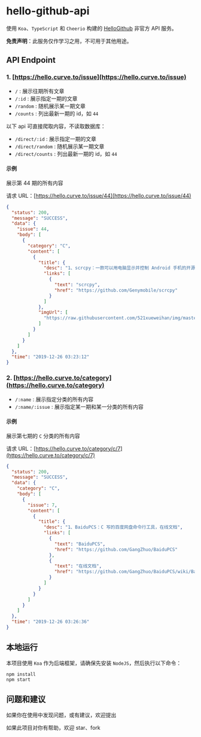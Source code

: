 # hello-github-api

使用 `Koa`、`TypeScript` 和 `Cheerio` 构建的 [HelloGithub](https://github.com/521xueweihan/HelloGitHub) 非官方 API 服务。

**免责声明**：此服务仅作学习之用，不可用于其他用途。

## API Endpoint

### 1. [https://hello.curve.to/issue](https://hello.curve.to/issue)

- `/` : 展示往期所有文章
- `/:id` : 展示指定一期的文章
- `/random` : 随机展示某一期文章
- `/counts` : 列出最新一期的 id，如 `44`

以下 api 可直接爬取内容，不读取数据库：

- `/direct/:id` : 展示指定一期的文章
- `/direct/random` : 随机展示某一期文章
- `/direct/counts` : 列出最新一期的 id，如 `44`

#### 示例

展示第 44 期的所有内容

请求 URL：[https://hello.curve.to/issue/44](https://hello.curve.to/issue/44)

```json
{
  "status": 200,
  "message": "SUCCESS",
  "data": {
    "issue": 44,
    "body": [
      {
        "category": "C",
        "content": [
          {
            "title": {
              "desc": "1、scrcpy：一款可以用电脑显示并控制 Android 手机的开源工具。连接方便使用方便，手机无需 root、无需安装任何应用。支持 USB、Wi-Fi 两种方式连接，支持 Windows、macOS、Linux 三种操作系统。注意电脑端需要安装 adb 工具",
              "links": [
                {
                  "text": "scrcpy",
                  "href": "https://github.com/Genymobile/scrcpy"
                }
              ]
            },
            "imgUrl": [
              "https://raw.githubusercontent.com/521xueweihan/img/master/hellogithub/44/img/scrcpy.jpg"
            ]
          }
        ]
      }
    ]
  },
  "time": "2019-12-26 03:23:12"
}
```

### 2. [https://hello.curve.to/category](https://hello.curve.to/category)

- `/:name` : 展示指定分类的所有内容
- `/:name/:issue` : 展示指定某一期和某一分类的所有内容

#### 示例

展示第七期的 `C` 分类的所有内容

请求 URL：[https://hello.curve.to/category/c/7](https://hello.curve.to/category/c/7)

```json
{
  "status": 200,
  "message": "SUCCESS",
  "data": {
    "category": "C",
    "body": [
      {
        "issue": 7,
        "content": [
          {
            "title": {
              "desc": "1、BaiduPCS：C 写的百度网盘命令行工具，在线文档",
              "links": [
                {
                  "text": "BaiduPCS",
                  "href": "https://github.com/GangZhuo/BaiduPCS"
                },
                {
                  "text": "在线文档",
                  "href": "https://github.com/GangZhuo/BaiduPCS/wiki/BaiduPCS-%E5%9F%BA%E6%9C%AC%E4%BD%BF%E7%94%A8"
                }
              ]
            }
          }
        ]
      }
    ]
  },
  "time": "2019-12-26 03:26:36"
}
```

## 本地运行

本项目使用 `Koa` 作为后端框架，请确保先安装 `NodeJS`，然后执行以下命令：

```shell
npm install
npm start
```

## 问题和建议

如果你在使用中发现问题，或有建议，欢迎提出

如果此项目对你有帮助，欢迎 star、fork
